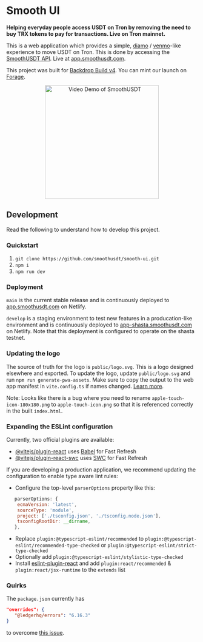 # Smooth UI

**Helping everyday people access USDT on Tron by removing the need to buy TRX tokens to pay for transactions. Live on Tron mainnet.**

This is a web application which provides a simple, [diamo](https://daimo.com/) / [venmo](https://venmo.com/)-like experience to move USDT on Tron. This is done by accessing the [SmoothUSDT API](https://info.smoothusdt.com/). Live at [app.smoothusdt.com](https://app.smoothusdt.com/).

This project was built for [Backdrop Build v4](https://backdropbuild.com/builds/v5/smooth-usdt-9bha). You can mint our launch on [Forage](https://forage.xyz/p/01HZFS5B2Q10SKC66K4A4MEDJP).

<p align="center">
   <a href="https://youtu.be/IigIIiMYoXc?si=1Cfj4Ap3hfKm13a0" target="_blank" " align="center">
      <img src="https://img.youtube.com/vi/IigIIiMYoXc/hqdefault.jpg" alt="Video Demo of SmoothUSDT" width="300">
   </a>
</p>

## Development

Read the following to understand how to develop this project.

### Quickstart

1. `git clone https://github.com/smoothusdt/smooth-ui.git`
2. `npm i`
3. `npm run dev`

### Deployment

`main` is the current stable release and is continuously deployed to [app.smoothusdt.com](https://app.smoothusdt.com/) on Netlify.

`develop` is a staging environment to test new features in a producation-like environment and is continuously deployed to [app-shasta.smoothusdt.com](https://app-shasta.smoothusdt.com) on Netlify. Note that this deployment is configured to operate on the shasta testnet.

### Updating the logo

The source of truth for the logo is `public/logo.svg`. This is a logo designed elsewhere and exported. To update the logo, update `public/logo.svg` and run `npm run generate-pwa-assets`. Make sure to copy the output to the web app manifest in `vite.config.ts` if names changed. [Learn more](https://vite-pwa-org.netlify.app/assets-generator/cli.html).

Note: Looks like there is a bug where you need to rename `apple-touch-icon-180x180.png` to `apple-touch-icon.png` so that it is referenced correctly in the built `index.html`.

### Expanding the ESLint configuration

Currently, two official plugins are available:

- [@vitejs/plugin-react](https://github.com/vitejs/vite-plugin-react/blob/main/packages/plugin-react/README.md) uses [Babel](https://babeljs.io/) for Fast Refresh
- [@vitejs/plugin-react-swc](https://github.com/vitejs/vite-plugin-react-swc) uses [SWC](https://swc.rs/) for Fast Refresh

If you are developing a production application, we recommend updating the configuration to enable type aware lint rules:

- Configure the top-level `parserOptions` property like this:

```js
   parserOptions: {
    ecmaVersion: 'latest',
    sourceType: 'module',
    project: ['./tsconfig.json', './tsconfig.node.json'],
    tsconfigRootDir: __dirname,
   },
```

- Replace `plugin:@typescript-eslint/recommended` to `plugin:@typescript-eslint/recommended-type-checked` or `plugin:@typescript-eslint/strict-type-checked`
- Optionally add `plugin:@typescript-eslint/stylistic-type-checked`
- Install [eslint-plugin-react](https://github.com/jsx-eslint/eslint-plugin-react) and add `plugin:react/recommended` & `plugin:react/jsx-runtime` to the `extends` list

### Quirks

The `package.json` currently has

```json
"overrides": {
   "@ledgerhq/errors": "6.16.3"
}
```

to overcome [this issue](https://github.com/anza-xyz/wallet-adapter/pull/949).
